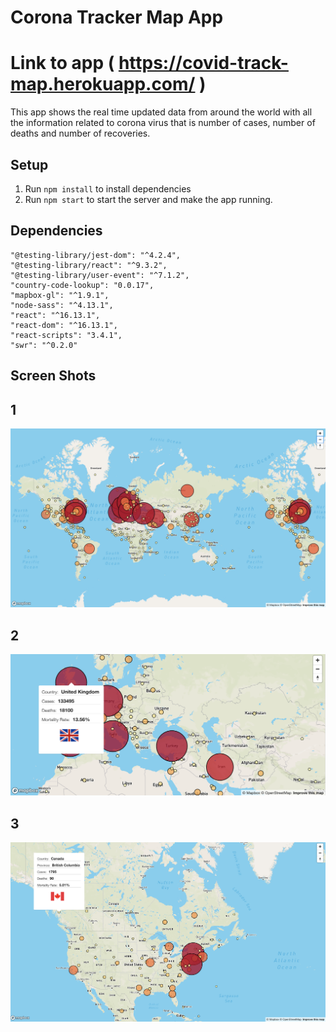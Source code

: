 # Corona Tracker Map App

# Link to app ( https://covid-track-map.herokuapp.com/ )

This app shows the real time updated data from around the world with all the information related to corona virus that is number of cases, number of deaths and number of recoveries.

## Setup

1. Run `npm install` to install dependencies
2. Run `npm start` to start the server and make the app running.

## Dependencies
    "@testing-library/jest-dom": "^4.2.4",
    "@testing-library/react": "^9.3.2",
    "@testing-library/user-event": "^7.1.2",
    "country-code-lookup": "0.0.17",
    "mapbox-gl": "^1.9.1",
    "node-sass": "^4.13.1",
    "react": "^16.13.1",
    "react-dom": "^16.13.1",
    "react-scripts": "3.4.1",
    "swr": "^0.2.0"

## Screen Shots

## 1
!["1"](https://github.com/prateek-diwedi/corona-map/blob/master/ScreenShots/1.png)

## 2 
!["2"](https://github.com/prateek-diwedi/corona-map/blob/master/ScreenShots/2.png)

## 3
!["3"](https://github.com/prateek-diwedi/corona-map/blob/master/ScreenShots/3.png)